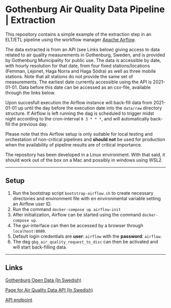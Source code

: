 # Gothenburg Air Quality Data Pipeline | Extraction

This repository contains a simple example of the extraction step in an ELT/ETL pipeline using the workflow manager [Apache Airflow](https://airflow.apache.org/).

The data extracted is from an API (see Links below) giving access to data related to air quality measurements in Gothenburg, Sweden, and is provided by Gothenburg Municipality for public use.
The data is accessible by date, with hourly resolution for that date, from four fixed stations/locations (Femman, Lejonet, Haga Norra and Haga Södra) as well as three mobile stations.
Note that all stations do not provide the same set of measurements.
The earliest date currently accessible using the API is 2021-01-01.
Data before this date can be accessed as an csv-file, available through the links below.

Upon succesfull execution the Airflow instance will back-fill data from 2021-01-01 up until the day before the execution date into the `data/raw` directory structure.
If Airflow is left running the dag is scheduled to trigger midst night according to the cron-interval `0 3 * * *`, and will automatically back-fill the previous day.

Please note that this Airflow setup is only suitable for local testing and orchestation of non-critical pipelines and **should not** be used for production when the availability of pipeline results are of critical importance.

The repository has been developed in a Linux environment.
With that said, it should work out of the box on a Mac and possibly in windows using WSL2.

<hr>

## Setup

1. Run the bootstrap script `bootstrap-airflow.sh` to create necessary directories and environment file with en environmental variable setting an Airflow user ID.
2. Run the command `docker-compose up airflow-init`
3. After initialization, Airflow can be started using the command `docker-compose up`.
4. The gui-interface can then be accessed by a browser through `localhost:8080`.
5. Default login credentials are **user**: `airflow` with the **password**: `airflow`.
6. The dag `gbg_air_quality_request_to_disc` can then be activated and will start back-filling data.

<hr>

## Links
[Gothenburg Open Data (In Swedish)](https://goteborg.se/wps/portal/start/kommun-o-politik/kommunfakta/oppna-data)


[Page for Air Quality Data API (In Swedish)](https://goteborg.se/wps/portal/start/kommun-o-politik/kommunfakta/oppna-data/oppna-data-soksida/oppna-data-datamangd#esc_entry=690&esc_context=6)

[API endpoint](https://catalog.goteborg.se/rowstore/dataset/12e75096-583d-4c0b-afac-093e90d8489e)
